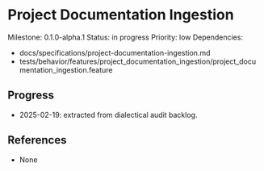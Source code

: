 # Project Documentation Ingestion
Milestone: 0.1.0-alpha.1
Status: in progress
Priority: low
Dependencies:
- docs/specifications/project-documentation-ingestion.md
- tests/behavior/features/project_documentation_ingestion/project_documentation_ingestion.feature

## Progress
- 2025-02-19: extracted from dialectical audit backlog.

## References
- None
